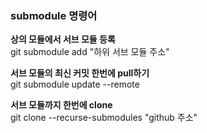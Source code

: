 <h3>submodule 명령어</h3>

<b>상의 모듈에서 서브 모듈 등록</b> <br>
git submodule add "하위 서브 모듈 주소"

<b>서브 모듈의 최신 커밋 한번에 pull하기</b> <br>
git submodule update --remote

<b>서브 모듈까지 한번에 clone</b> <br>
git clone --recurse-submodules "github 주소"
